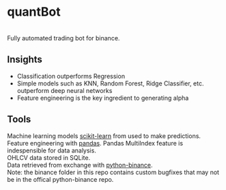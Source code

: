 # quantBot

<br>
Fully automated trading bot for binance.

## Insights 
* Classification outperforms Regression
* Simple models such as KNN, Random Forest, Ridge Classifier, etc. outperform deep neural networks
* Feature engineering is the key ingredient to generating alpha

## Tools  
Machine learning models [scikit-learn](https://scikit-learn.org/stable/index.html) from used to make predictions.
<br>
Feature engineering with [pandas](https://pandas.pydata.org/docs/index.html).
Pandas MultiIndex feature is indespensible for data analysis. 
<br>
OHLCV data stored in SQLite.
<br>
Data retrieved from exchange with [python-binance](https://github.com/sammchardy/python-binance).
<br>
Note: the binance folder in this repo contains custom bugfixes that may not be in the offical python-binance repo.